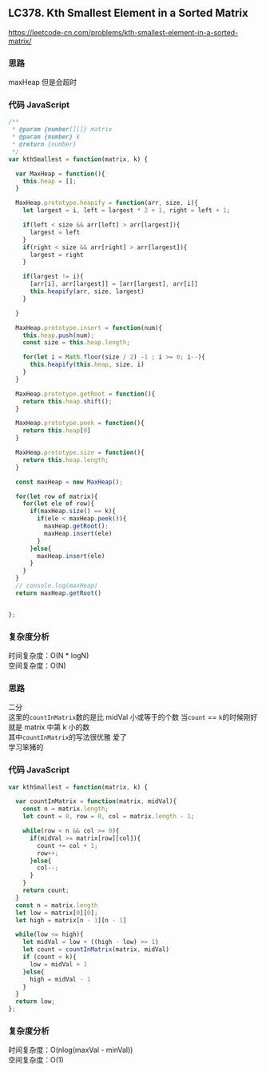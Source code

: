 ## LC378. Kth Smallest Element in a Sorted Matrix

https://leetcode-cn.com/problems/kth-smallest-element-in-a-sorted-matrix/

### 思路

maxHeap
但是会超时

### 代码 JavaScript

```JavaScript
/**
 * @param {number[][]} matrix
 * @param {number} k
 * @return {number}
 */
var kthSmallest = function(matrix, k) {

  var MaxHeap = function(){
    this.heap = [];
  }

  MaxHeap.prototype.heapify = function(arr, size, i){
    let largest = i, left = largest * 2 + 1, right = left + 1;

    if(left < size && arr[left] > arr[largest]){
      largest = left
    }
    if(right < size && arr[right] > arr[largest]){
      largest = right
    }

    if(largest != i){
      [arr[i], arr[largest]] = [arr[largest], arr[i]]
      this.heapify(arr, size, largest)
    }

  }

  MaxHeap.prototype.insert = function(num){
    this.heap.push(num);
    const size = this.heap.length;

    for(let i = Math.floor(size / 2) -1 ; i >= 0; i--){
      this.heapify(this.heap, size, i)
    }
  }

  MaxHeap.prototype.getRoot = function(){
    return this.heap.shift();
  }

  MaxHeap.prototype.peek = function(){
    return this.heap[0]
  }

  MaxHeap.prototype.size = function(){
    return this.heap.length;
  }

  const maxHeap = new MaxHeap();

  for(let row of matrix){
    for(let ele of row){
      if(maxHeap.size() == k){
        if(ele < maxHeap.peek()){
          maxHeap.getRoot();
          maxHeap.insert(ele)
        }
      }else{
        maxHeap.insert(ele)
      }
    }
  }
  // console.log(maxHeap)
  return maxHeap.getRoot()


};
```

### 复杂度分析

时间复杂度：O(N \* logN)  
空间复杂度：O(N)

### 思路

二分  
这里的`countInMatrix`数的是比 midVal 小或等于的个数
当`count` == `k`的时候刚好就是 matrix 中第 k 小的数  
其中`countInMatrix`的写法很优雅 爱了  
学习笨猪的

### 代码 JavaScript

```JavaScript
var kthSmallest = function(matrix, k) {

  var countInMatrix = function(matrix, midVal){
    const n = matrix.length;
    let count = 0, row = 0, col = matrix.length - 1;

    while(row < n && col >= 0){
      if(midVal >= matrix[row][col]){
        count += col + 1;
        row++;
      }else{
        col--;
      }
    }
    return count;
  }
  const n = matrix.length
  let low = matrix[0][0];
  let high = matrix[n - 1][n - 1]

  while(low <= high){
    let midVal = low + ((high - low) >> 1)
    let count = countInMatrix(matrix, midVal)
    if (count < k){
      low = midVal + 1
    }else{
      high = midVal - 1
    }
  }
  return low;
};

```

### 复杂度分析

时间复杂度：O(nlog(maxVal - minVal))  
空间复杂度：O(1)
